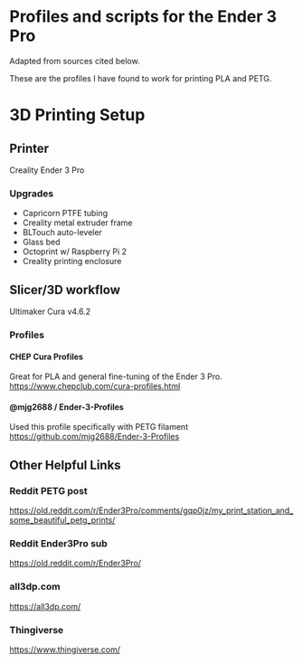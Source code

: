 # Profiles and scripts for the Ender 3 Pro

Adapted from sources cited below.

These are the profiles I have found to work for printing PLA and PETG.


# 3D Printing Setup

## Printer
Creality Ender 3 Pro

### Upgrades
- Capricorn PTFE tubing
- Creality metal extruder frame
- BLTouch auto-leveler
- Glass bed
- Octoprint w/ Raspberry Pi 2
- Creality printing enclosure


## Slicer/3D workflow
Ultimaker Cura v4.6.2

### Profiles
#### CHEP Cura Profiles
Great for PLA and general fine-tuning of the Ender 3 Pro.
https://www.chepclub.com/cura-profiles.html


#### @mjg2688 / Ender-3-Profiles
Used this profile specifically with PETG filament
https://github.com/mjg2688/Ender-3-Profiles

## Other Helpful Links
### Reddit PETG post
https://old.reddit.com/r/Ender3Pro/comments/gqp0jz/my_print_station_and_some_beautiful_petg_prints/

### Reddit Ender3Pro sub
https://old.reddit.com/r/Ender3Pro/

### all3dp.com
https://all3dp.com/

### Thingiverse
https://www.thingiverse.com/

